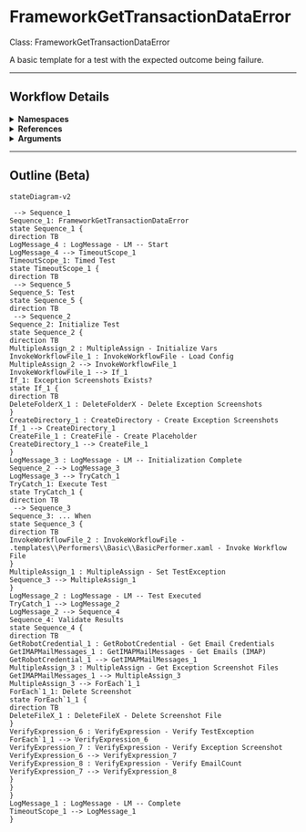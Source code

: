 # FrameworkGetTransactionDataError
Class: FrameworkGetTransactionDataError

A basic template for a test with the expected outcome being failure.

<hr />

## Workflow Details
<details>
    <summary>
    <b>Namespaces</b>
    </summary>

    - System.Activities
- System.Activities.Statements
- System.Activities.Expressions
- System.Activities.Validation
- System.Activities.XamlIntegration
- Microsoft.VisualBasic
- Microsoft.VisualBasic.Activities
- System
- System.Collections
- System.Collections.Generic
- System.Data
- System.Diagnostics
- System.Drawing
- System.IO
- System.Linq
- System.Net.Mail
- System.Xml
- System.Text
- System.Xml.Linq
- UiPath.Core
- UiPath.Core.Activities
- System.Windows.Markup
- System.Collections.ObjectModel
- System.Runtime.Serialization
- System.Reflection
- System.Linq.Expressions
- UiPath.Testing.Activities
- UiPath.Shared.Activities
- GlobalVariablesNamespace
- GlobalConstantsNamespace
- UiPath.Platform.ResourceHandling
- System.Security
- UiPath.Mail
- UiPath.Mail.IMAP.Activities
- UiPath.Mail.Activities


</details>
<details>
    <summary>
    <b>References</b>
    </summary>

    - Microsoft.CSharp
- Microsoft.VisualBasic
- mscorlib
- NPOI
- PresentationCore
- PresentationFramework
- System
- System.Activities
- System.Collections
- System.Collections.Immutable
- System.ComponentModel
- System.ComponentModel.TypeConverter
- System.Configuration.ConfigurationManager
- System.Console
- System.Core
- System.Data
- System.Drawing
- System.Linq
- System.Linq.Expressions
- System.Linq.Parallel
- System.Linq.Queryable
- System.Memory
- System.Memory.Data
- System.Net.Mail
- System.ObjectModel
- System.Private.CoreLib
- System.Private.DataContractSerialization
- System.Private.ServiceModel
- System.Private.Uri
- System.Reflection.DispatchProxy
- System.Reflection.Metadata
- System.Reflection.TypeExtensions
- System.Runtime.InteropServices
- System.Runtime.Serialization
- System.Runtime.Serialization.Formatters
- System.Runtime.Serialization.Primitives
- System.Security.Permissions
- System.ServiceModel
- System.ServiceModel.Activities
- System.Xaml
- System.Xml
- System.Xml.Linq
- UiPath.Excel
- UiPath.Excel.Activities
- UiPath.Mail
- UiPath.Mail.Activities
- UiPath.Mail.Activities.Design
- UiPath.Platform
- UiPath.Studio.Constants
- UiPath.System.Activities
- UiPath.System.Activities.Design
- UiPath.System.Activities.ViewModels
- UiPath.Testing.Activities
- UiPath.Workflow
- WindowsBase


</details>
<details>
    <summary>
    <b>Arguments</b>
    </summary>

    <table><tr><th>Name</th><th>Direction</th><th>Type</th><th>Description</th></tr></table>
    
</details>

<hr />

## Outline (Beta)

```mermaid
stateDiagram-v2

 --> Sequence_1
Sequence_1: FrameworkGetTransactionDataError
state Sequence_1 {
direction TB
LogMessage_4 : LogMessage - LM -- Start
LogMessage_4 --> TimeoutScope_1
TimeoutScope_1: Timed Test
state TimeoutScope_1 {
direction TB
 --> Sequence_5
Sequence_5: Test
state Sequence_5 {
direction TB
 --> Sequence_2
Sequence_2: Initialize Test
state Sequence_2 {
direction TB
MultipleAssign_2 : MultipleAssign - Initialize Vars
InvokeWorkflowFile_1 : InvokeWorkflowFile - Load Config
MultipleAssign_2 --> InvokeWorkflowFile_1
InvokeWorkflowFile_1 --> If_1
If_1: Exception Screenshots Exists?
state If_1 {
direction TB
DeleteFolderX_1 : DeleteFolderX - Delete Exception Screenshots
}
CreateDirectory_1 : CreateDirectory - Create Exception Screenshots
If_1 --> CreateDirectory_1
CreateFile_1 : CreateFile - Create Placeholder
CreateDirectory_1 --> CreateFile_1
}
LogMessage_3 : LogMessage - LM -- Initialization Complete
Sequence_2 --> LogMessage_3
LogMessage_3 --> TryCatch_1
TryCatch_1: Execute Test
state TryCatch_1 {
direction TB
 --> Sequence_3
Sequence_3: ... When
state Sequence_3 {
direction TB
InvokeWorkflowFile_2 : InvokeWorkflowFile - .templates\\Performers\\Basic\\BasicPerformer.xaml - Invoke Workflow File
}
MultipleAssign_1 : MultipleAssign - Set TestException
Sequence_3 --> MultipleAssign_1
}
LogMessage_2 : LogMessage - LM -- Test Executed
TryCatch_1 --> LogMessage_2
LogMessage_2 --> Sequence_4
Sequence_4: Validate Results
state Sequence_4 {
direction TB
GetRobotCredential_1 : GetRobotCredential - Get Email Credentials
GetIMAPMailMessages_1 : GetIMAPMailMessages - Get Emails (IMAP)
GetRobotCredential_1 --> GetIMAPMailMessages_1
MultipleAssign_3 : MultipleAssign - Get Exception Screenshot Files
GetIMAPMailMessages_1 --> MultipleAssign_3
MultipleAssign_3 --> ForEach`1_1
ForEach`1_1: Delete Screenshot
state ForEach`1_1 {
direction TB
DeleteFileX_1 : DeleteFileX - Delete Screenshot File
}
VerifyExpression_6 : VerifyExpression - Verify TestException
ForEach`1_1 --> VerifyExpression_6
VerifyExpression_7 : VerifyExpression - Verify Exception Screenshot
VerifyExpression_6 --> VerifyExpression_7
VerifyExpression_8 : VerifyExpression - Verify EmailCount
VerifyExpression_7 --> VerifyExpression_8
}
}
}
LogMessage_1 : LogMessage - LM -- Complete
TimeoutScope_1 --> LogMessage_1
}
```